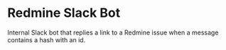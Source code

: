 # Redmine Slack Bot

Internal Slack bot that replies a link to a Redmine issue when a message contains a hash with an id.